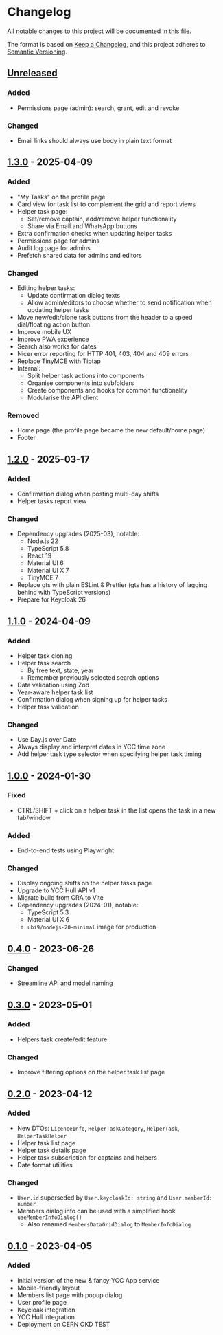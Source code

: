 # Changelog

All notable changes to this project will be documented in this file.

The format is based on [Keep a Changelog](https://keepachangelog.com/en/1.0.0/),
and this project adheres to [Semantic Versioning](https://semver.org/spec/v2.0.0.html).

## [Unreleased]

### Added

- Permissions page (admin): search, grant, edit and revoke

### Changed

- Email links should always use body in plain text format

## [1.3.0] - 2025-04-09

### Added

- "My Tasks" on the profile page
- Card view for task list to complement the grid and report views
- Helper task page:
  - Set/remove captain, add/remove helper functionality
  - Share via Email and WhatsApp buttons
- Extra confirmation checks when updating helper tasks
- Permissions page for admins
- Audit log page for admins
- Prefetch shared data for admins and editors

### Changed

- Editing helper tasks:
  - Update confirmation dialog texts
  - Allow admin/editors to choose whether to send notification when updating helper tasks
- Move new/edit/clone task buttons from the header to a speed dial/floating action button
- Improve mobile UX
- Improve PWA experience
- Search also works for dates
- Nicer error reporting for HTTP 401, 403, 404 and 409 errors
- Replace TinyMCE with Tiptap
- Internal:
  - Split helper task actions into components
  - Organise components into subfolders
  - Create components and hooks for common functionality
  - Modularise the API client

### Removed

- Home page (the profile page became the new default/home page)
- Footer

## [1.2.0] - 2025-03-17

### Added

- Confirmation dialog when posting multi-day shifts
- Helper tasks report view

### Changed

- Dependency upgrades (2025-03), notable:
  - Node.js 22
  - TypeScript 5.8
  - React 19
  - Material UI 6
  - Material UI X 7
  - TinyMCE 7
- Replace gts with plain ESLint & Prettier (gts has a history of lagging behind with TypeScript versions)
- Prepare for Keycloak 26

## [1.1.0] - 2024-04-09

### Added

- Helper task cloning
- Helper task search
  - By free text, state, year
  - Remember previously selected search options
- Data validation using Zod
- Year-aware helper task list
- Confirmation dialog when signing up for helper tasks
- Helper task validation

### Changed

- Use Day.js over Date
- Always display and interpret dates in YCC time zone
- Add helper task type selector when specifying helper task timing

## [1.0.0] - 2024-01-30

### Fixed

- CTRL/SHIFT + click on a helper task in the list opens the task in a new tab/window

### Added

- End-to-end tests using Playwright

### Changed

- Display ongoing shifts on the helper tasks page
- Upgrade to YCC Hull API v1
- Migrate build from CRA to Vite
- Dependency upgrades (2024-01), notable:
  - TypeScript 5.3
  - Material UI X 6
  - `ubi9/nodejs-20-minimal` image for production

## [0.4.0] - 2023-06-26

### Changed

- Streamline API and model naming

## [0.3.0] - 2023-05-01

### Added

- Helpers task create/edit feature

### Changed

- Improve filtering options on the helper task list page

## [0.2.0] - 2023-04-12

### Added

- New DTOs: `LicenceInfo`, `HelperTaskCategory`, `HelperTask`, `HelperTaskHelper`
- Helper task list page
- Helper task details page
- Helper task subscription for captains and helpers
- Date format utilities

### Changed

- `User.id` superseded by `User.keycloakId: string` and `User.memberId: number`
- Members dialog info can be used with a simplified hook `useMemberInfoDialog()`
  - Also renamed `MembersDataGridDialog` to `MemberInfoDialog`

## [0.1.0] - 2023-04-05

### Added

- Initial version of the new & fancy YCC App service
- Mobile-friendly layout
- Members list page with popup dialog
- User profile page
- Keycloak integration
- YCC Hull integration
- Deployment on CERN OKD TEST

[unreleased]: https://github.com/Yachting-Club-CERN/ycc-app/compare/v1.3.0...HEAD
[1.3.0]: https://github.com/Yachting-Club-CERN/ycc-app/releases/tag/v1.3.0
[1.2.0]: https://github.com/Yachting-Club-CERN/ycc-app/releases/tag/v1.2.0
[1.1.0]: https://github.com/Yachting-Club-CERN/ycc-app/releases/tag/v1.1.0
[1.0.0]: https://github.com/Yachting-Club-CERN/ycc-app/releases/tag/v1.0.0
[0.4.0]: https://github.com/Yachting-Club-CERN/ycc-app/releases/tag/v0.4.0
[0.3.0]: https://github.com/Yachting-Club-CERN/ycc-app/releases/tag/v0.3.0
[0.2.0]: https://github.com/Yachting-Club-CERN/ycc-app/releases/tag/v0.2.0
[0.1.0]: https://github.com/Yachting-Club-CERN/ycc-app/releases/tag/v0.1.0
